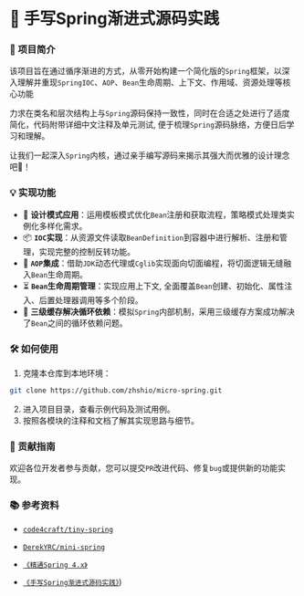# 🌱 手写Spring渐进式源码实践



### 🎯 项目简介

​	该项目旨在通过循序渐进的方式，从零开始构建一个简化版的`Spring`框架，以深入理解并重现`SpringIOC`、`AOP`、`Bean`生命周期、上下文、作用域、资源处理等核心功能

​	力求在类名和层次结构上与`Spring`源码保持一致性，同时在合适之处进行了适度简化，代码附带详细中文注释及单元测试, 便于梳理`Spring`源码脉络，方便日后学习和理解。

​	让我们一起深入`Spring`内核，通过亲手编写源码来揭示其强大而优雅的设计理念吧💪！



### 💡 实现功能

- 🔧 **设计模式应用**：运用模板模式优化`Bean`注册和获取流程，策略模式处理类实例化多样化需求。
- 📦 **`IOC`实现**：从资源文件读取`BeanDefinition`到容器中进行解析、注册和管理，实现完整的控制反转功能。
- 🔗 **`AOP`集成**：借助`JDK`动态代理或`Cglib`实现面向切面编程，将切面逻辑无缝融入`Bean`生命周期。
- ⏳ **`Bean`生命周期管理**：实现应用上下文, 全面覆盖`Bean`创建、初始化、属性注入、后置处理器调用等多个阶段。
- 🔁 **三级缓存解决循环依赖**：模拟`Spring`内部机制，采用三级缓存方案成功解决了`Bean`之间的循环依赖问题。



### 🛠️ 如何使用

1. 克隆本仓库到本地环境：

~~~bash
git clone https://github.com/zhshio/micro-spring.git
~~~

2. 进入项目目录，查看示例代码及测试用例。
3. 按照各模块的注释和文档了解其实现思路与细节。



### 🙌 贡献指南

欢迎各位开发者参与贡献，您可以提交`PR`改进代码、修复`bug`或提供新的功能实现。



### 📚 参考资料

- [`code4craft/tiny-spring`](https://github.com/code4craft/tiny-spring)
- [`DerekYRC/mini-spring`](https://github.com/DerekYRC/mini-spring)
- [`《精通Spring 4.x》`](https://book.douban.com/subject/26952826/)

- [`《手写Spring渐进式源码实践》`](https://product.dangdang.com/11650366276.html))

## 

